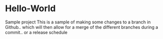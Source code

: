 # Hello-World
Sample project
This is a sample of making some changes to a branch in Github.. which will then allow for a merge of the different branches during a commit.. or a release schedule
